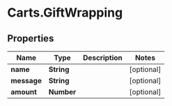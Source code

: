 # Carts.GiftWrapping

## Properties
Name | Type | Description | Notes
------------ | ------------- | ------------- | -------------
**name** | **String** |  | [optional] 
**message** | **String** |  | [optional] 
**amount** | **Number** |  | [optional] 
